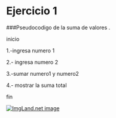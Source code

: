 # Ejercicio 1

###Pseudocodigo de la suma de valores .

inicio

1.-ingresa numero 1 

2.- ingresa numero 2

3.-sumar numero1 y numero2

4.- mostrar la suma total 

fin

<a href="http://1.1m.yt/VaxR0c7.jpg" target="_blank"><img src="http://1.1m.yt/VaxR0c7.jpg" alt="ImgLand.net image" /></a>
